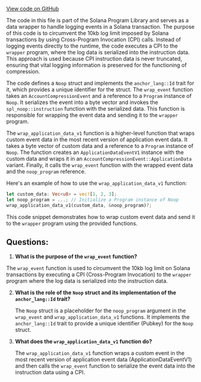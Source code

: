 [View code on GitHub](https://github.com/solana-labs/solana-program-library/account-compression/programs/account-compression/src/noop/mod.rs)

The code in this file is part of the Solana Program Library and serves as a data wrapper to handle logging events in a Solana transaction. The purpose of this code is to circumvent the 10kb log limit imposed by Solana transactions by using Cross-Program Invocation (CPI) calls. Instead of logging events directly to the runtime, the code executes a CPI to the `wrapper` program, where the log data is serialized into the instruction data. This approach is used because CPI instruction data is never truncated, ensuring that vital logging information is preserved for the functioning of compression.

The code defines a `Noop` struct and implements the `anchor_lang::Id` trait for it, which provides a unique identifier for the struct. The `wrap_event` function takes an `AccountCompressionEvent` and a reference to a `Program` instance of `Noop`. It serializes the event into a byte vector and invokes the `spl_noop::instruction` function with the serialized data. This function is responsible for wrapping the event data and sending it to the `wrapper` program.

The `wrap_application_data_v1` function is a higher-level function that wraps custom event data in the most recent version of application event data. It takes a byte vector of custom data and a reference to a `Program` instance of `Noop`. The function creates an `ApplicationDataEventV1` instance with the custom data and wraps it in an `AccountCompressionEvent::ApplicationData` variant. Finally, it calls the `wrap_event` function with the wrapped event data and the `noop_program` reference.

Here's an example of how to use the `wrap_application_data_v1` function:

```rust
let custom_data: Vec<u8> = vec![1, 2, 3];
let noop_program = ...; // Initialize a Program instance of Noop
wrap_application_data_v1(custom_data, &noop_program)?;
```

This code snippet demonstrates how to wrap custom event data and send it to the `wrapper` program using the provided functions.
## Questions: 
 1. **What is the purpose of the `wrap_event` function?**

   The `wrap_event` function is used to circumvent the 10kb log limit on Solana transactions by executing a CPI (Cross-Program Invocation) to the `wrapper` program where the log data is serialized into the instruction data.

2. **What is the role of the `Noop` struct and its implementation of the `anchor_lang::Id` trait?**

   The `Noop` struct is a placeholder for the `noop_program` argument in the `wrap_event` and `wrap_application_data_v1` functions. It implements the `anchor_lang::Id` trait to provide a unique identifier (Pubkey) for the `Noop` struct.

3. **What does the `wrap_application_data_v1` function do?**

   The `wrap_application_data_v1` function wraps a custom event in the most recent version of application event data (ApplicationDataEventV1) and then calls the `wrap_event` function to serialize the event data into the instruction data using a CPI.